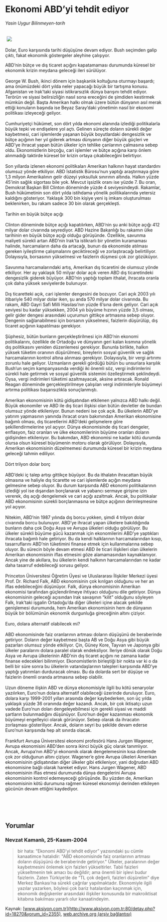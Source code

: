 # Ekonomi ABD’yi tehdit ediyor

*Yasin Uygur Bilinmeyen-tarih*

<div>
 <font>
  <img border="0" height="1" src="/web/20050124192354im_/http://www.aksiyon.com.tr/images/blank.gif"/>
 </font>
 <font class="content">
  <p>
   <img border="0" hspace="5" src="http://web.archive.org/web/20050124192354im_/http://www.aksiyon.com.tr/resim/520/60.jpg" vspace="5"/>
  </p>
 </font>
 <font class="content">
  Dolar, Euro karşısında tarihi düşüşüne devam ediyor. Bush seçimden galip çıktı, fakat ekonomik göstergeler aleyhine çalışıyor.
 </font>
 <br/>
 <p>
  <font class="content">
   ABD’nin bütçe ve dış ticaret açığını kapatamaması durumunda küresel bir ekonomik krizin meydana geleceği ileri sürülüyor.
   <br>
    <br>
     George W. Bush, ikinci dönem için başkanlık koltuğuna oturmayı başardı; ama önümüzdeki dört yılda neler yapacağı büyük bir tartışma konusu. Afganistan ve Irak’taki siyasi istikrarsızlık dünya barışını tehdit ediyor. Terörün ve siyasi belirsizliğin nasıl sona ereceğini de şimdiden kestirmek mümkün değil. Başta Amerikan halkı olmak üzere bütün dünyanın asıl merak ettiği konuların başında ise  Beyaz Saray’daki yönetimin nasıl bir ekonomi politikası izleyeceği geliyor.
     <br>
      <br>
       Cumhuriyetçi hükümet, son dört yılda ekonomi alanında izlediği politikalarla büyük tepki ve endişelere yol açtı. Gelinen süreçte doların sürekli değer kaybetmesi, cari işlemlerde yaşanan büyük boyutlardaki dengesizlik ve bütçe açığının her yıl giderek artması dünyanın diğer büyük güçleri ve ABD’ye ihracat yapan bütün ülkeler için tehlike çanlarının çalmasına sebep oldu. Ekonomistlerin birçoğu, cari işlemler ve bütçe açığına karşı önlem alınmadığı taktirde küresel bir krizin ortaya çıkabileceğini belirtiyor.
       <br/>
       <br/>
       Son yıllarda izlenen ekonomi politikaları Amerikan halkının hayat standardını olumsuz yönde etkiliyor. ABD İstatistik Bürosu’nun yaptığı araştırmaya göre 1,3 milyon Amerikalının gelir düzeyi yoksulluk sınırının altında. Halkın yüzde 45’inin sağlık sigortası bile yok. Mevcut işsizlik oranı ise yüzde 7. Bu oran, Demokrat Başkan Bill Clinton döneminde yüzde 4 seviyesindeydi. Rakamlar, Bush hükümetinin son dört yılda istihdama yönelik politikalarında yetersiz kaldığını gösteriyor. Yaklaşık 300 bin kişiye yeni iş imkanı oluşturulması beklenirken, bu rakam sadece 30 bin olarak gerçekleşti.
       <br/>
       <br/>
       Tarihin en büyük bütçe açığı
       <br/>
       <br/>
       Clinton döneminde bütçe açığı kapatılırken, ABD’nin şu anki bütçe açığı 412 milyar dolar civarında seyrediyor. ABD Hazine Bakanlığı bu rakamın ülke tarihinin en büyük bütçe açığı olduğu görüşünde. Özellikle, savunma maliyeti sürekli artan ABD’nin Irak’ta istikrarlı bir yönetim kuramaması halinde, harcamaların daha da artacağı, bunun da ekonomide atılması gereken iyileştirme çalışmalarını geciktireceği ve zorlaştıracağı belirtiliyor. Dolayısıyla, borsasının yükselmesi ve faizlerin düşmesi çok zor gözüküyor.
       <br/>
       <br/>
       Savunma harcamalarındaki artış, Amerikan dış ticaretini de olumsuz yönde etkiliyor. Her ay yaklaşık 50 milyar dolar açık veren ABD dış ticaretindeki dengesizlik giderek büyüyor. ABD’nin yaptığı toplam ithalat, ihracata oranla çok daha yüksek seviyelerde bulunuyor.
       <br/>
       <br/>
       Dış ticaretteki açık, cari işlemler dengesini de bozuyor. Cari açık 2003 yılı itibariyle 540 milyar dolar iken, şu anda 570 milyar dolar civarında. Bu rakam, ABD Gayri Safi Milli Hasılası’nın yüzde 6’sına denk geliyor. Cari açık seviyesi bu kadar yüksekken, 2004 yılı büyüme hızının yüzde 3,5 olması, gelir gider dengesi arasındaki uçurumun gittikçe artmasına sebep oluyor. Dengenin sağlanabilmesi için borsanın yükselmesi, faizlerin düşürülüp, dış ticaret açığının kapatılması gerekiyor.
       <br/>
       <br/>
       Şüphesiz, bütün bunların gerçekleştirilmesi için ABD’nin ekonomi politikalarını, özellikle de Ortadoğu ve dünyanın geri kalan kısmına yönelik dış politikasını yeniden düzenlemesi gerekiyor. Bununla birlikte, halkın yüksek tüketim oranının düşürülmesi, bireylerin sosyal güvenlik ve sağlık harcamalarının kontrol altına alınması gerekiyor. Dolayısıyla, bir vergi artırımı zorunlu hale geliyor. Uzmanların gerekli gördüğü bütün bu unsurlara karşılık Bush’un seçim kampanyasında verdiği iki önemli söz, vergi indirimlerini sürekli hale getirmek ve sosyal güvenlik sistemini özelleştirmek şeklindeydi. Oysa, vergi indirimleri tüketimi azaltmayacak, aksine artıracak. Ronald Reagan döneminde gerçekleştirilmeye çalışılan vergi indirimleriyle büyümeyi artırma politikası başarısızlıkla sonuçlanmıştı.
       <br/>
       <br/>
       Amerikan ekonomisinin kötü gidişatından etkilenen yalnızca ABD halkı değil. Büyük ekonomiler ve ABD ile dış ticari ilişkisi olan bütün devletler de bundan olumsuz yönde etkileniyor. Bunun nedeni ise çok açık. Bu ülkelerin ABD’ye yatırım yapmasının yanında ihracat oranı bakımından Amerikan ekonomisine bağımlı olması, dış ticaretlerini ABD’deki gelişmelere göre şekillendirmelerine yol açıyor. Dünya ekonomisinde dış ticari dengeler, enflasyon, faiz oranları ve ülke ekonomilerinin büyüme oranları doların gidişinden etkileniyor. Bu bakımdan, ABD ekonomisi ne kadar kötü durumda olursa olsun küresel büyümenin motoru olarak görülüyor. Dolayısıyla, Amerikan ekonomisinin düzelmemesi durumunda küresel bir krizin meydana geleceği tahmin ediliyor.
       <br/>
       <br/>
       Dört trilyon dolar borç
       <br/>
       <br/>
       ABD’deki iç talep artışı gittikçe büyüyor. Bu da ithalatın ihracattan büyük olmasına ve haliyle dış ticarette ve cari işlemlerde açığın meydana gelmesine sebep oluyor. Bu durum karşısında ABD ekonomi politikalarının izlediği yol ise dışarıdan borçlanarak ve yabancı sermaye girişine izin vererek, dış açığı dengelemek ve cari açığı azaltmak. Ancak, bu politikalar ABD ekonomisinin sürekli borçlanmasına ve bütçe açığının derinleşmesine yol açıyor.
       <br/>
       <br/>
       Nitekim, ABD’nin 1987 yılında dış borcu yokken, şimdi 4 trilyon dolar civarında borcu bulunuyor. ABD’ye ihracat yapan ülkelere bakıldığında bunların daha çok Doğu Asya ve Avrupa ülkeleri olduğu görülüyor. Bu ülkeler sürekli büyüme gücü kazanmak için ekonomilerini ABD’ye yaptıkları ihracata bağımlı hale getiriyor. Bu da kendi halklarının harcamalarından kısıp, tasarruflarını ABD’nin tüketimini finanse etmek için kullanmalarına sebep oluyor. Bu sürecin böyle devam etmesi ABD ile ticari ilişkileri olan ülkelerin Amerikan ekonomisinin iflas etmesini göze alamamasından kaynaklanıyor. Ancak yine de akıllara, bu ülkelerin kendi halkının harcamalarından ne kadar daha tasarruf edebileceği sorusu geliyor.
       <br/>
       <br/>
       Princeton Üniversitesi Öğretim Üyesi ve Uluslararası İlişkiler Merkezi üyesi Prof. Dr. Richard Falk, ABD ekonomisinin çok kırılgan olduğunu ve her an iflas edebileceğini düşünüyor. Falk, dünya ekonomisinin Amerikan ekonomisi tarafından güçlendirilmeye ihtiyacı olduğunu dile getiriyor. Dünya ekonomisinin geleceği açısından Irak savaşının “kilit” olduğunu söyleyen Falk, Irak’taki işgalin Ortadoğu’da diğer ülkeleri içine alacak şekilde genişlemesi durumunda, hem Amerikan ekonomisinin hem de dünyanın büyük bir bölümünün ekonomik durgunluğa gireceğinin altını çiziyor.
       <br/>
       <br/>
       Euro, dolara alternatif olabilecek mi?
       <br/>
       <br/>
       ABD ekonomisinde faiz oranlarının artması doların düşüşünü de beraberinde getiriyor. Doların değer kaybetmesi başta AB ve Doğu Asya gibi büyük pazarları olumsuz yönde etkiliyor. Çin, Güney Kore, Tayvan ve Japonya gibi ülkeler paralarını dolara paralel olarak endeksliyor. İleriye dönük olarak Doğu Asya ve Avrupa ülkelerinin ABD’nin dış ticaret açığını ne zamana kadar finanse edecekleri bilinmiyor. Ekonomistlerin birleştiği bir nokta var ki o da belli bir süre sonra bu ülkelerin vatandaşlarının talepleri karşısında ABD’ye yaptığı yatırımları durduracak olması. Bu da dolarda sert bir düşüşe ve faizlerin önemli oranda artmasına sebep olabilir.
       <br/>
       <br/>
       Uzun döneme ilişkin ABD ve dünya ekonomisiyle ilgili bu kötü senaryolar yazılırken, Euro’nun dolara alternatif olabileceği üzerinde duruluyor. Euro, dolara karşı 1999-2001 yılları arasında değer kaybederken, son üç yılda yaklaşık yüzde 36 oranında değer kazandı. Ancak, bir çok iktisatçı uzun vadede Euro’nun doları dengeleyebilmesi için gerekli siyasi ve maddi şartların bulunmadığını düşünüyor. Euro’nun değer kazanması ekonomik büyümeyi engelleyici olarak görünüyor. Sebep olarak da ihracatın zorlaşması gösteriliyor. Ancak, doların seyri bu şekilde devam ederse Euro’nun karşısında hep alt sınırda olacak.
       <br/>
       <br/>
       Frankfurt Avrupa Üniversitesi ekonomi profesörü Hans Jurgen Wagener, Avrupa ekonomisini ABD’den sonra ikinci büyük güç olarak tanımlıyor. Ancak, Avrupa’nın ABD’yi ekonomik olarak dengelemesinin kısa dönemde çok zor olduğunun altını çiziyor. Wagener’e göre Avrupa ülkeleri Amerikan ekonomisinin gidişatından diğer ülkeler gibi etkileniyor, yani doğrudan ABD ekonomisine bağlı olarak hareket ediyor. Hans Jurgen Wagener, ABD ekonomisinin iflas etmesi durumunda dünya dengelerini Avrupa ekonomisinin kontrol edemeyeceği görüşünde. Bu yüzden de, Amerikan ekonomisinin kötü durumuna rağmen küresel ekonomiyi derinden etkileyen gücünün devam ettiğini kaydediyor.
       <br/>
      </br>
     </br>
    </br>
   </br>
  </font>
 </p>
</div>


## Yorumlar

### Nevzat Kamanlı, 25-Kasım-2004
> bir hata: 
> “Ekonomi ABD'yi tehdit ediyor” yazısındaki şu cümle kanaatimce hatalıdir: "ABD ekonomisinde faiz oranlarının artması doların düşüşünü de beraberinde getiriyor." Ülkeler,  paralarının değer kaybetmesini önlemek için faizleri yükseltirler. Tabii faizleri yükseltmenin tek amacı bu değildir; ama önemli bir işlevi budur faizlerin. Zaten Türkiye’de de “TL çok değerli, faizleri düşürelim” diye Merkez Bankası’na sürekli çağrılar yapılmaktadır. Ekonomiyle ilgili yazılar yazarken, böylesi çok bariz hatalardan kaçınmak için, ekonomik değişkenler arasındaki ilişkiler konusunda bir makroiktisat kitabına bakılması yararlı olur kanaatindeyim.

Kaynak: [www.aksiyon.com.tr](http://www.aksiyon.com.tr:80/detay.php?id=18270&yorum_id=2355), [web.archive.org (arşiv bağlantısı)](http://web.archive.org/web/20050124192354/http://www.aksiyon.com.tr:80/detay.php?id=18270&yorum_id=2355)
